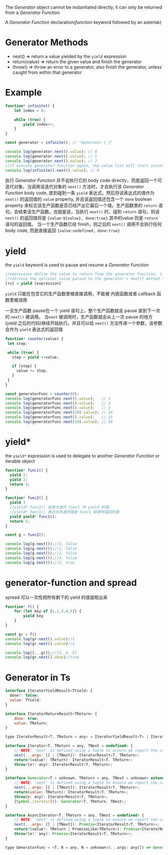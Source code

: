 The *Generator* object cannot be instantiated directly, it can only be returned from a *Generator Function*

A *Generator Function* declaration(*function* keyword followed by an asterisk)

# Generator Methods
* next() => return a value yielded by the `yield` expression
* return(value) => return the given value and finish the generator
* throw() => throw an error to a generator, also finish the generator, unless caught from within that generator

# Example
```js
function* infinite() {
    let index = 0;

    while (true) {
        yield index++;
    }
}

const generator = infinite(); // "Generator { }"

console.log(generator.next().value); // 0
console.log(generator.next().value); // 1
console.log(generator.next().value); // 2
//if execute generator function again, the value list will start scratch
console.log(infinite().next().value); // 0
```

执行 *Generator Function* 并不会执行它的 body code directly，而是返回一个可迭代对象。当调用该迭代对象的 `next()` 方法时，才会执行该 *Generator Function* body code, 直到碰到一条 `yield` 表达式，然后将该表达式的值作为 `next()` 的返回值的 `value` property, 并且该返回值还包含一个 `done` boolean property 来标志该生产函数是否已经产出它最后一个值。生产函数里的 `return` 语句，会结束该生产函数。也就是说，当执行 `next()` 时，碰到 `return` 语句，则该 `next()` 的返回值将是 `{value:${value}, done:true}`.其中的value 则是 `return` 语句的返回值。 当一个生产函数已经 finish，则之后的 `next()` 调用不会执行任何 body code, 而是直接返回 `{value:undefined, done:true}`


# yield
the `yield` keyword is used to pause and resume a *Generator Function*
```js
//expression define the value to return from the generator function, if omitted, return undefined
//retrieve the optional value passed to the generator's next() method to resume its execution
[rv] = yield [expression]
```
`yield` 只能在包含它的生产函数里被直接调用，不能被 内嵌函数或者 callback 函数里被调用

一旦生产函数 pause在一个 yield 语句上，整个生产函数就会 pause 直到下一次的 `next()` 被调用。 当`next` 被调用时，生产函数就会从上一次 pause 的地方(yield 之后的代码)继续开始执行。并且可以给 `next()` 方法传递一个参数，该参数会作为 `yield` 表达式的返回值
```js
function* counter(value) {
 let step;

 while (true) {
   step = yield ++value;

   if (step) {
     value += step;
   }
 }
}

const generatorFunc = counter(0);
console.log(generatorFunc.next().value);   // 1
console.log(generatorFunc.next().value);   // 2
console.log(generatorFunc.next().value);   // 3
console.log(generatorFunc.next(10).value); // 14
console.log(generatorFunc.next().value);   // 15
console.log(generatorFunc.next(10).value); // 26
```

# yield*
the `yield*` expression is used to delegate to another *Generator Function* or iterable object
```js
function* func1() {
  yield 1;
  yield 2;
  return 4;
}

function* func2() {
  yield 3
  //yield* func1() 会依次迭代 func1 中 yield 的值
  //yield* func1() 表达式本身的值是 func1 结束时返回的值
  yield yield* func1();
  return 5;
}

const g = func2();

console.log(g.next());//3, false
console.log(g.next());//1, false
console.log(g.next());//2, false
console.log(g.next());//4, false
console.log(g.next());//5, true
```

# generator-function and spread
spread 可以一次性把所有剩下的 yield 的值提取出来
```js
function* f() {
	for (let key of [1,2,3,4,5]) {
    	yield key
    }
}

const gr = f()
console.log(gr.next().value)//1
console.log(gr.next().value)//2

console.log([...gr]);//[3, 4, 5]
console.log(gr.next().done)//true
```

# Generator in Ts
```js
interface IteratorYieldResult<TYield> {
  done?: false;
  value: TYield;
}

interface IteratorReturnResult<TReturn> {
    done: true;
    value: TReturn;
}

type IteratorResult<T, TReturn = any> = IteratorYieldResult<T> | IteratorReturnResult<TReturn>;

interface Iterator<T, TReturn = any, TNext = undefined> {
    // NOTE: 'next' is defined using a tuple to ensure we report the correct assignability errors in all places.
    next(...args: [] | [TNext]): IteratorResult<T, TReturn>;
    return?(value?: TReturn): IteratorResult<T, TReturn>;
    throw?(e?: any): IteratorResult<T, TReturn>;
}

interface Generator<T = unknown, TReturn = any, TNext = unknown> extends Iterator<T, TReturn, TNext> {
    // NOTE: 'next' is defined using a tuple to ensure we report the correct assignability errors in all places.
    next(...args: [] | [TNext]): IteratorResult<T, TReturn>;
    return(value: TReturn): IteratorResult<T, TReturn>;
    throw(e: any): IteratorResult<T, TReturn>;
    [Symbol.iterator](): Generator<T, TReturn, TNext>;
}

interface AsyncIterator<T, TReturn = any, TNext = undefined> {
    // NOTE: 'next' is defined using a tuple to ensure we report the correct assignability errors in all places.
    next(...args: [] | [TNext]): Promise<IteratorResult<T, TReturn>>;
    return?(value?: TReturn | PromiseLike<TReturn>): Promise<IteratorResult<T, TReturn>>;
    throw?(e?: any): Promise<IteratorResult<T, TReturn>>;
}

type GeneratorFunc = <T, R = any, N = unknown>(...args: any[]) => Generator<T, R, N>
```